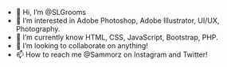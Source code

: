 - 👋 Hi, I’m @SLGrooms
- 👀 I’m interested in Adobe Photoshop, Adobe Illustrator, UI/UX, Photography.
- 🌱 I’m currently know HTML, CSS, JavaScript, Bootstrap, PHP.
- 💞️ I’m looking to collaborate on anything!
- 📫 How to reach me @Sammorz on Instagram and Twitter!

<!---
SLGrooms/SLGrooms is a ✨ special ✨ repository because its `README.md` (this file) appears on your GitHub profile.
You can click the Preview link to take a look at your changes.
--->
